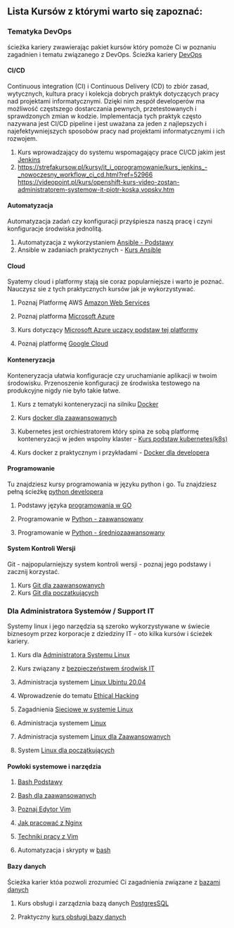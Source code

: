 ## Lista Kursów z którymi warto się zapoznać:

### Tematyka DevOps
ścieżka kariery zwawierając pakiet kursów który pomoże Ci w poznaniu zagadnien i tematu związanego z DevOps.
Ścieżka kariery [DevOps](https://strefakursow.pl/sciezki_kariery/devops_engineer.html?ref=52966)

#### **CI/CD**
Continuous integration (CI) i Continuous Delivery (CD) to zbiór zasad, wytycznych, kultura pracy i kolekcja dobrych praktyk dotyczących pracy nad projektami informatycznymi. Dzięki nim zespół developerów ma możliwość częstszego dostarczania pewnych, przetestowanych i sprawdzonych zmian w kodzie. Implementacja tych praktyk często nazywana jest CI/CD pipeline i jest uważana za jeden z najlepszych i najefektywniejszych sposobów pracy nad projektami informatycznymi i ich rozwojem.

1. Kurs wprowadzający do systemu wspomagający prace CI/CD jakim jest [Jenkins](https://videopoint.pl/kurs/jenkins-kurs-video-zostan-administratorem-systemow-it-piotr-koska,vpuppe.htm)
2. https://strefakursow.pl/kursy/it_i_oprogramowanie/kurs_jenkins_-_nowoczesny_workflow_ci_cd.html?ref=52966
https://videopoint.pl/kurs/openshift-kurs-video-zostan-administratorem-systemow-it-piotr-koska,vopskv.htm


#### **Automatyzacja**
Automatyzacja zadań czy konfiguracji przyśpiesza naszą pracę i czyni konfiguracje środwiska jednolitą.

1. Automatyzacja z wykorzystaniem [Ansible - Podstawy](https://videopoint.pl/kurs/ansible-kurs-video-automatyzacja-w-it-od-podstaw-piotr-koska,vansib.htm)
2. Ansible w zadaniach praktycznych - [Kurs Ansible](https://strefakursow.pl/kursy/programowanie/kurs_ansible_-_automatyzacja_zadan_w_praktyce.html?ref=52966)

#### **Cloud**
Syatemy cloud i platformy stają sie coraz popularniejsze i warto je poznać. Nauczysz sie z tych praktycznych kursów jak je wykorzystywać.  

1. Poznaj Platformę AWS [Amazon Web Services](https://videopoint.pl/kurs/amazon-web-services-aws-kurs-video-zostan-administratorem-systemow-it-piotr-koska,vawses.htm)

2. Poznaj platforma [Microsoft Azure](https://videopoint.pl/kurs/microsoft-azure-kurs-video-zostan-administratorem-systemow-it-piotr-tenyszyn,vmsazu.htm)

3. Kurs dotyczący [Microsoft Azure uczący podstaw tej platformy](https://strefakursow.pl/kursy/it_i_oprogramowanie/kurs_microsoft_azure_od_podstaw.html?ref=52966)

4. Poznaj platformę [Google Cloud](https://videopoint.pl/kurs/google-cloud-kurs-video-zostan-administratorem-systemow-it-piotr-tenyszyn,vgoclo.htm)


#### **Konteneryzacja**
Konteneryzacja ułatwia konfiguracje czy uruchamianie aplikacji w twoim środowisku. Przenoszenie konfiguracji ze środwiska testowego na produkcyjne nigdy nie było takie łatwe.  

1. Kurs z tematyki konteneryzacji na silniku [Docker](https://videopoint.pl/kurs/docker-kurs-video-zostan-administratorem-systemow-it-piotr-tenyszyn,vdockv.htm)

2. Kurs [docker dla zaawansowanych](https://strefakursow.pl/kursy/programowanie/kurs_docker_dla_zaawansowanych.html?ref=52966)

3. Kubernetes jest orchiestratorem który spina ze sobą platformę konteneryzacji w jeden wspolny klaster - [Kurs podstaw kubernetes(k8s)](https://strefakursow.pl/kursy/it_i_oprogramowanie/kurs_kubernetes_od_podstaw_-_zarzadzanie_i_automatyzacja_kontenerow.html?ref=52966)

4. Kurs docker z praktycznym i przykładami - [Docker dla developera](https://strefakursow.pl/kursy/programowanie/kurs_docker_-_srodowiska_developerskie.html?ref=52966)

#### **Programowanie**
Tu znajdziesz kursy programowania w języku python i go. Tu znajdziesz pełną ścieżkę [python developera](https://strefakursow.pl/sciezki_kariery/python_developer.html?ref=52966)

1. Podstawy języka [programowania w GO](https://strefakursow.pl/kursy/programowanie/fundamenty_programowania_w_jezyku_go.html?ref=52966)

2. Programowanie w [Python - zaawansowany](https://strefakursow.pl/kursy/programowanie/kurs_python_-_zaawansowany.html?ref=52966)
3. Programowanie w [Python - średniozaawansowany](https://strefakursow.pl/kursy/programowanie/kurs_python_-_sredniozaawansowany.html?ref=52966)

#### **System Kontroli Wersji**
Git - najpopularniejszy system kontroli wersji - poznaj jego podstawy i zacznij korzystać.

1. Kurs [Git dla zaawansowanych](https://strefakursow.pl/kursy/programowanie/kurs_git_dla_zaawansowanych.html?ref=52966)
2. Kurs [Git dla poczatkujących](https://strefakursow.pl/kursy/programowanie/kurs_git_dla_poczatkujacych.html?ref=52966)


### Dla Administratora Systemów / Support IT
Systemy linux i jego narzędzia są szeroko wykorzystywane w świecie biznesoym przez korporacje z dziedziny IT - oto kilka kursów i ścieżek kariery.
1. Kurs dla [Administratora Systemu Linux](https://strefakursow.pl/sciezki_kariery/administrator_linux.html?ref=52966)

2. Kurs związany z [bezpieczeństwem środwisk IT](https://strefakursow.pl/sciezki_kariery/ekspert_ds_cyberbezpieczenstwa.html?ref=52966)

3. Administracja systemem [Linux Ubintu 20.04](https://videopoint.pl/kurs/ubuntu-20-04-kurs-video-zostan-administratorem-systemow-it-piotr-koska,vubun2.htm)

4. Wprowadzenie do tematu [Ethical Hacking](https://strefakursow.pl/kursy/it_i_oprogramowanie/kurs_ethical_hacking_i_cyberbezpieczenstwo_od_podstaw.html?ref=52966)

5. Zagadnienia [Sieciowe w systemie Linux](https://strefakursow.pl/kursy/it_i_oprogramowanie/kurs_podstawy_networkingu_oraz_konfiguracji_sieci_w_linux.html?ref=52966)

6. Administracja systemem [Linux](https://strefakursow.pl/kursy/it_i_oprogramowanie/administracja_serwerem_linux.html?ref=52966)

7. Administracja systemem [Linux dla Zaawansowanych](https://strefakursow.pl/kursy/it_i_oprogramowanie/zaawansowana_administracja_systemem_linux.html?ref=52966)

8. System [Linux dla początkujących](https://strefakursow.pl/kursy/it_i_oprogramowanie/kurs_linux_dla_poczatkujacych.html?ref=52966)

#### **Powłoki systemowe i narzędzia**

1. [Bash Podstawy](https://videopoint.pl/kurs/bash-kurs-video-zostan-administratorem-systemow-it-piotr-koska-piotr-tenyszyn,vbashv.htm)

2. [Bash dla zaawansowanych](https://videopoint.pl/kurs/bash-techniki-zaawansowane-kurs-video-zostan-administratorem-systemow-it-piotr-koska,vbashz.htm)

3. [Poznaj Edytor Vim](https://videopoint.pl/kurs/vim-kurs-video-zostan-administratorem-systemow-it-piotr-koska-piotr-tenyszyn,vvimv.htm)

6. [Jak pracować z Nginx](https://strefakursow.pl/kursy/it_i_oprogramowanie/kurs_nginx_-_wydajne_serwery_od_podstaw.html?ref=52966)

7. [Techniki pracy z Vim](https://strefakursow.pl/kursy/programowanie/kurs_vim_-_techniki_pracy.html?ref=52966)

8. Automatyzacja i skrypty w [bash](https://strefakursow.pl/kursy/programowanie/kurs_bash_-_skrypty_i_automatyzacja.html?ref=52966)

#### **Bazy danych**
Ścieżka karier któa pozwoli zrozumieć Ci zagadnienia związane z [bazami danych](https://strefakursow.pl/sciezki_kariery/administrator_baz_danych.html)

1. Kurs obsługi i zarządznia bazą danych [PostgresSQL](https://videopoint.pl/kurs/postgresql-kurs-video-zostan-administratorem-systemow-it-piotr-tenyszyn,vpostz.htm)

2. Praktyczny [kurs obsługi bazy danych](https://strefakursow.pl/kursy/programowanie/kurs_postgresql_-_administracja_bazami_danych.html?ref=52966)
